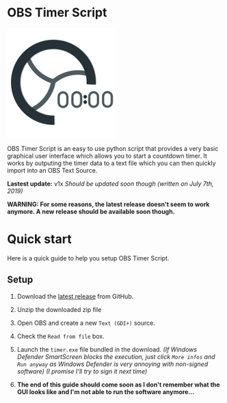 # OBS Timer Script
![Logo](logo.png)

OBS Timer Script is an easy to use python script that provides a very basic graphical user interface which allows you to start a countdown timer.
It works by outputing the timer data to a text file which you can then quickly import into an OBS Text Source.

**Lastest update:** v1x
*Should be updated soon though (written on July 7th, 2019)*

**WARNING: For some reasons, the latest release doesn't seem to work anymore. A new release should be available soon though.**

# Quick start

Here is a quick guide to help you setup OBS Timer Script.

## Setup

 1. Download the [latest release](https://github.com/Alexinfos/obs-timer-script/archive/master.zip) from GitHub.
 2. Unzip the downloaded zip file
 3. Open OBS and create a new `Text (GDI+)` source.
 4. Check the `Read from file` box.
 5. Launch the `timer.exe` file bundled in the download. *(If Windows Defender SmartScreen blocks the execution, just click `More infos` and `Run anyway` as Windows Defender is very annoying with non-signed software) (I promise I'll try to sign it next time)*

 6. **The end of this guide should come soon as I don't remember what the GUI looks like and I'm not able to run the software anymore...**
